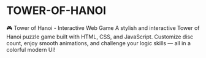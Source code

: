 # TOWER-OF-HANOI
🎮 Tower of Hanoi - Interactive Web Game A stylish and interactive Tower of Hanoi puzzle game built with HTML, CSS, and JavaScript. Customize disc count, enjoy smooth animations, and challenge your logic skills — all in a colorful modern UI!
